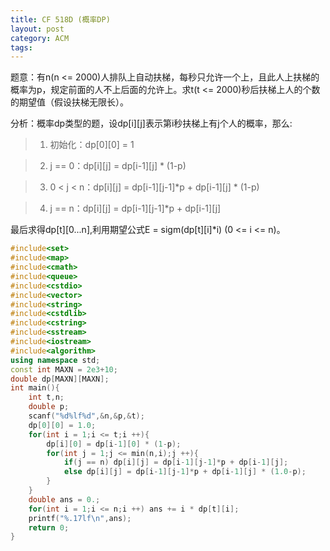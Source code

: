 ```yaml
---
title: CF 518D (概率DP)
layout: post
category: ACM
tags:
---
```


题意：有n(n <= 2000)人排队上自动扶梯，每秒只允许一个上，且此人上扶梯的概率为p，规定前面的人不上后面的允许上。求t(t <= 2000)秒后扶梯上人的个数的期望值（假设扶梯无限长）。

分析：概率dp类型的题，设dp[i][j]表示第i秒扶梯上有j个人的概率，那么:

>1. 初始化：dp[0][0] = 1

>2. j == 0：dp[i][j] = dp[i-1][j] * (1-p)

>3. 0 < j < n：dp[i][j] = dp[i-1][j-1]*p + dp[i-1][j] * (1-p)

>4. j == n：dp[i][j] = dp[i-1][j-1]*p + dp[i-1][j]


最后求得dp[t][0...n],利用期望公式E = sigm(dp[t][i]*i) (0 <= i <= n)。


```cpp
#include<set>
#include<map>
#include<cmath>
#include<queue>
#include<cstdio>
#include<vector>
#include<string>
#include<cstdlib>
#include<cstring>
#include<sstream>
#include<iostream>
#include<algorithm>
using namespace std;
const int MAXN = 2e3+10;
double dp[MAXN][MAXN];
int main(){
    int t,n;
    double p;
    scanf("%d%lf%d",&n,&p,&t);
    dp[0][0] = 1.0;
    for(int i = 1;i <= t;i ++){
        dp[i][0] = dp[i-1][0] * (1-p);
        for(int j = 1;j <= min(n,i);j ++){
            if(j == n) dp[i][j] = dp[i-1][j-1]*p + dp[i-1][j];
            else dp[i][j] = dp[i-1][j-1]*p + dp[i-1][j] * (1.0-p);
        }
    }
    double ans = 0.;
    for(int i = 1;i <= n;i ++) ans += i * dp[t][i];
    printf("%.17lf\n",ans);
    return 0;
}

```
